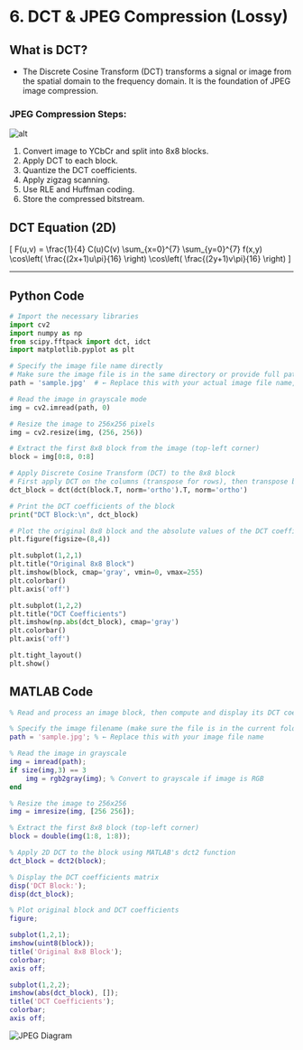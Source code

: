 # 6. DCT & JPEG Compression (Lossy)


##  What is DCT?

- The Discrete Cosine Transform (DCT) transforms a signal or image from the spatial domain to the frequency domain. It is the foundation of JPEG image compression.



### JPEG Compression Steps:

![alt](photows/JPEGCompressionSteps.png)

1. Convert image to YCbCr and split into 8x8 blocks.
2. Apply DCT to each block.
3. Quantize the DCT coefficients.
4. Apply zigzag scanning.
5. Use RLE and Huffman coding.
6. Store the compressed bitstream.




##  DCT Equation (2D)

\[
F(u,v) = \frac{1}{4} C(u)C(v) \sum_{x=0}^{7} \sum_{y=0}^{7} f(x,y) \cos\left( \frac{(2x+1)u\pi}{16} \right) \cos\left( \frac{(2y+1)v\pi}{16} \right)
\]

---

##  Python Code 

```python
# Import the necessary libraries
import cv2
import numpy as np
from scipy.fftpack import dct, idct
import matplotlib.pyplot as plt

# Specify the image file name directly
# Make sure the image file is in the same directory or provide full path
path = 'sample.jpg'  # ← Replace this with your actual image file name, e.g. 'lena.png'

# Read the image in grayscale mode
img = cv2.imread(path, 0)

# Resize the image to 256x256 pixels
img = cv2.resize(img, (256, 256))

# Extract the first 8x8 block from the image (top-left corner)
block = img[0:8, 0:8]

# Apply Discrete Cosine Transform (DCT) to the 8x8 block
# First apply DCT on the columns (transpose for rows), then transpose back
dct_block = dct(dct(block.T, norm='ortho').T, norm='ortho')

# Print the DCT coefficients of the block
print("DCT Block:\n", dct_block)

# Plot the original 8x8 block and the absolute values of the DCT coefficients
plt.figure(figsize=(8,4))

plt.subplot(1,2,1)
plt.title("Original 8x8 Block")
plt.imshow(block, cmap='gray', vmin=0, vmax=255)
plt.colorbar()
plt.axis('off')

plt.subplot(1,2,2)
plt.title("DCT Coefficients")
plt.imshow(np.abs(dct_block), cmap='gray')
plt.colorbar()
plt.axis('off')

plt.tight_layout()
plt.show()

```



##  MATLAB Code

```matlab
% Read and process an image block, then compute and display its DCT coefficients

% Specify the image filename (make sure the file is in the current folder or provide full path)
path = 'sample.jpg'; % ← Replace this with your image file name

% Read the image in grayscale
img = imread(path);
if size(img,3) == 3
    img = rgb2gray(img); % Convert to grayscale if image is RGB
end

% Resize the image to 256x256
img = imresize(img, [256 256]);

% Extract the first 8x8 block (top-left corner)
block = double(img(1:8, 1:8));

% Apply 2D DCT to the block using MATLAB's dct2 function
dct_block = dct2(block);

% Display the DCT coefficients matrix
disp('DCT Block:');
disp(dct_block);

% Plot original block and DCT coefficients
figure;

subplot(1,2,1);
imshow(uint8(block));
title('Original 8x8 Block');
colorbar;
axis off;

subplot(1,2,2);
imshow(abs(dct_block), []);
title('DCT Coefficients');
colorbar;
axis off;

```

![JPEG Diagram](photows/DCT7521.png)



